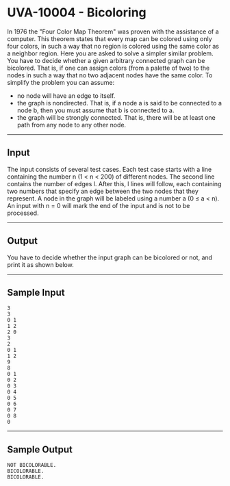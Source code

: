# UVA-10004 - Bicoloring

In 1976 the "Four Color Map Theorem" was proven with the assistance of a computer. This theorem states that every map can be colored using only four colors, in such a way that no region is colored using the same color as a neighbor region.
Here you are asked to solve a simpler similar problem. You have to decide whether a given arbitrary connected graph can be bicolored. That is, if one can assign colors (from a palette of two) to the nodes in such a way that no two adjacent nodes have the same color. To simplify the problem you can assume:
* no node will have an edge to itself.
* the graph is nondirected. That is, if a node a is said to be connected to a node b, then you must assume that b is connected to a.
* the graph will be strongly connected. That is, there will be at least one path from any node to any other node.

---
## Input

The input consists of several test cases. Each test case starts with a line containing the number n (1 < n < 200) of different nodes. The second line contains the number of edges l. After this, l lines will follow, each containing two numbers that specify an edge between the two nodes that they represent. 
A node in the graph will be labeled using a number a (0 ≤ a < n). 
An input with n = 0 will mark the end of the input and is not to be processed.

---
## Output

You have to decide whether the input graph can be bicolored or not, and print it as shown below.

---
## Sample Input

```
3
3
0 1
1 2
2 0
3
2
0 1
1 2
9
8
0 1
0 2
0 3
0 4
0 5
0 6
0 7
0 8
0
```

---
## Sample Output

```
NOT BICOLORABLE.
BICOLORABLE.
BICOLORABLE.
```
